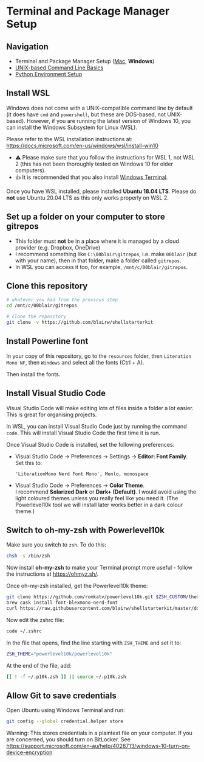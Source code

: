 # Terminal and Package Manager Setup

## Navigation

- Terminal and Package Manager Setup ([Mac](01-terminal-setup-mac.md), **Windows**)
- [UNIX-based Command Line Basics](02-unix-basics.md)
- [Python Environment Setup](03-python-setup.md)

## Install WSL

Windows does not come with a UNIX-compatible command line by default (it does have `cmd` and `powershell`, but these are DOS-based, not UNIX-based). However, if you are running the latest version of Windows 10, you can install the Windows Subsystem for Linux (WSL).

Please refer to the WSL installation instructions at: https://docs.microsoft.com/en-us/windows/wsl/install-win10

- ⚠️ Please make sure that you follow the instructions for WSL 1, not WSL 2 (this has not been thoroughly tested on Windows 10 for older computers).
- 👍 It is recommended that you also install [Windows Terminal](https://www.microsoft.com/en-us/p/windows-terminal/9n0dx20hk701).

Once you have WSL installed, please installed **Ubuntu 18.04 LTS**. Please do **not** use Ubuntu 20.04 LTS as this only works properly on WSL 2.

## Set up a folder on your computer to store gitrepos

- This folder must **not** be in a place where it is managed by a cloud provider (e.g. Dropbox, OneDrive)
- I recommend something like `C:\00blair\gitrepos`, i.e. make `00blair` (but with your name), then in that folder, make a folder called `gitrepos`.
- In WSL you can access it too, for example, `/mnt/c/00blair/gitrepos`.

## Clone this repository

```bash
# whatever you had from the previous step
cd /mnt/c/00blair/gitrepos

# clone the repository
git clone -v https://github.com/blairw/shellstarterkit
```

## Install Powerline font

In your copy of this repository, go to the `resources` folder, then `Literation Mono NF`, then `Windows` and select all the fonts (Ctrl + A).

Then install the fonts.


## Install Visual Studio Code

Visual Studio Code will make editing lots of files inside a folder a lot easier. This is great for organising projects.

In WSL, you can install Visual Studio Code just by running the command `code`. This will install Visual Studio Code the first time it is run.

Once Visual Studio Code is installed, set the following preferences:

- Visual Studio Code &rarr; Preferences &rarr; Settings &rarr; **Editor: Font Family**.  
Set this to:
    
    ```
    'LiterationMono Nerd Font Mono', Menlo, monospace
    ```

- Visual Studio Code &rarr; Preferences &rarr; **Color Theme**.  
I recommend **Solarized Dark** or **Dark+ (Default)**. I would avoid using the light coloured themes unless you really feel like you need it. (The Powerlevel10k tool we will install later works better in a dark colour theme.)

## Switch to oh-my-zsh with Powerlevel10k

Make sure you switch to `zsh`. To do this:

```bash
chsh -s /bin/zsh
```

Now install **oh-my-zsh** to make your Terminal prompt more useful - follow the instructions at https://ohmyz.sh/. 

Once oh-my-zsh installed, get the Powerlevel10k theme:

```bash
git clone https://github.com/romkatv/powerlevel10k.git $ZSH_CUSTOM/themes/powerlevel10k
brew cask install font-blexmono-nerd-font
curl https://raw.githubusercontent.com/blairw/shellstarterkit/master/dot-p10k.zsh -o ~/.p10k.zsh
```

Now edit the zshrc file:

```bash
code ~/.zshrc
```

In the file that opens, find the line starting with `ZSH_THEME` and set it to:

```bash
ZSH_THEME="powerlevel10k/powerlevel10k"
```

At the end of the file, add:

```bash
[[ ! -f ~/.p10k.zsh ]] || source ~/.p10k.zsh
```


## Allow Git to save credentials

Open Ubuntu using Windows Terminal and run:

```bash
git config --global credential.helper store
```

Warning: This stores credentials in a plaintext file on your computer. If you are concerned, you should turn on BitLocker. See https://support.microsoft.com/en-au/help/4028713/windows-10-turn-on-device-encryption